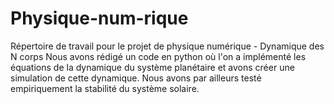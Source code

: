 # Physique-num-rique
Répertoire de travail pour le projet de physique numérique - Dynamique des N corps
Nous avons rédigé un code en python où l'on a implémenté les équations de la dynamique du système planétaire et avons créer une simulation de cette dynamique.
Nous avons par ailleurs testé empiriquement la stabilité du système solaire.
